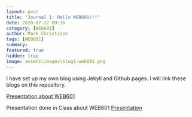```yaml
---
layout: post
title: "Journal 1: Hello WEB601!!!"
date: 2020-07-22 09:16
category: [WEB601]
author: Mark Christison
tags: [WEB601]
summary:
featured: true
hidden: true
image: assets\images\blog1-web691.png
---
```


I have set up my own blog using Jekyll and Github pages. I will link these blogs on this repository.

[Presentation about WEB601](./assets/images/../../../assets/images/General%20presentation.pdf)

<object data="/assets/docs/General%20presentation.pdf" type="application/pdf" width="100%" height="800px">
  <p>Presentation done in Class about WEB601 <a href="assets/docs/General%20presentation.pdf">Presentation</a></p>
</object>
